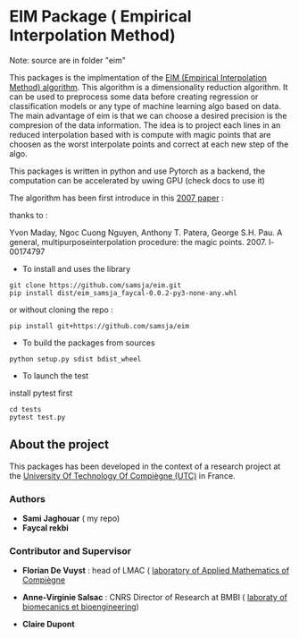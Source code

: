 # EIM Package ( Empirical Interpolation Method) 

Note: source are in folder "eim"


This packages is the implmentation of the [EIM (Empirical Interpolation Method) algorithm](https://hal.archives-ouvertes.fr/hal-00174797/document). This algorithm is a dimensionality reduction algorithm. It can be used to preprocess some data before creating regression or classification models or any type of machine learning algo based on data. The main advantage of eim is that we can choose a desired precision is the compresion of the data information. The idea is to project each lines in an reduced interpolation based with is compute with magic points that are choosen as the worst interpolate points and correct at each new step of the algo.



This packages is written in python and use Pytorch as a backend, the computation can be accelerated by uwing GPU (check docs to use it)

The algorithm has been first introduce in this [2007 paper](https://hal.archives-ouvertes.fr/hal-00174797/document) : 

thanks to :

Yvon Maday, Ngoc Cuong Nguyen, Anthony T. Patera, George S.H. Pau.  A general, multipurposeinterpolation procedure: the magic points. 2007. l-00174797

* To install and uses the library

```shell
git clone https://github.com/samsja/eim.git
pip install dist/eim_samsja_faycal-0.0.2-py3-none-any.whl
```

or without cloning the repo :

```shel
pip install git+https://github.com/samsja/eim
```

* To build the packages from sources

```shell
python setup.py sdist bdist_wheel
```

* To launch the test

install pytest first

```shel
cd tests
pytest test.py
```

## About the project

This packages has been developed in the context of a research project at the [University Of Technology Of Compiègne (UTC)](https://www.utc.fr/) in France. 

### Authors

* **Sami Jaghouar** ( my repo)
* **Faycal rekbi**

### Contributor and Supervisor

* **Florian De Vuyst** : head of LMAC ( [laboratory of Applied Mathematics of Compiègne](http://lmac.utc.fr/ )

* **Anne-Virginie Salsac** : CNRS Director of Research at BMBI ( [laboraty of biomecanics et bioengineering](https://bmbi.utc.fr/))

* **Claire Dupont**

